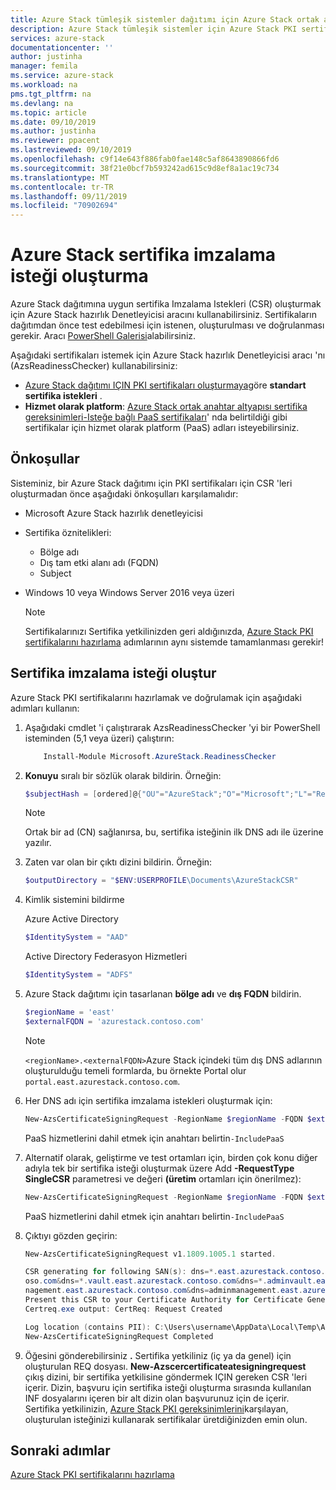 ```yaml
---
title: Azure Stack tümleşik sistemler dağıtımı için Azure Stack ortak anahtar altyapısı sertifikaları oluşturun | Microsoft Docs
description: Azure Stack tümleşik sistemler için Azure Stack PKI sertifikası dağıtım işlemini açıklar.
services: azure-stack
documentationcenter: ''
author: justinha
manager: femila
ms.service: azure-stack
ms.workload: na
pms.tgt_pltfrm: na
ms.devlang: na
ms.topic: article
ms.date: 09/10/2019
ms.author: justinha
ms.reviewer: ppacent
ms.lastreviewed: 09/10/2019
ms.openlocfilehash: c9f14e643f886fab0fae148c5af8643890866fd6
ms.sourcegitcommit: 38f21e0bcf7b593242ad615c9d8ef8a1ac19c734
ms.translationtype: MT
ms.contentlocale: tr-TR
ms.lasthandoff: 09/11/2019
ms.locfileid: "70902694"
---
```

# <a name="azure-stack-certificates-signing-request-generation"></a>Azure Stack sertifika imzalama isteği oluşturma

Azure Stack dağıtımına uygun sertifika Imzalama Istekleri (CSR) oluşturmak için Azure Stack hazırlık Denetleyicisi aracını kullanabilirsiniz. Sertifikaların dağıtımdan önce test edebilmesi için istenen, oluşturulması ve doğrulanması gerekir. Aracı [PowerShell Galerisi](https://aka.ms/AzsReadinessChecker)alabilirsiniz.

Aşağıdaki sertifikaları istemek için Azure Stack hazırlık Denetleyicisi aracı 'nı (AzsReadinessChecker) kullanabilirsiniz:

- [Azure Stack dağıtımı IÇIN PKI sertifikaları oluşturmaya](azure-stack-get-pki-certs.md)göre **standart sertifika istekleri** .
- **Hizmet olarak platform**: [Azure Stack ortak anahtar altyapısı sertifika gereksinimleri-Isteğe bağlı PaaS sertifikaları](azure-stack-pki-certs.md#optional-paas-certificates)' nda belirtildiği gibi sertifikalar için hizmet olarak platform (PaaS) adları isteyebilirsiniz.

## <a name="prerequisites"></a>Önkoşullar

Sisteminiz, bir Azure Stack dağıtımı için PKI sertifikaları için CSR 'leri oluşturmadan önce aşağıdaki önkoşulları karşılamalıdır:

- Microsoft Azure Stack hazırlık denetleyicisi
- Sertifika öznitelikleri:
  - Bölge adı
  - Dış tam etki alanı adı (FQDN)
  - Subject
- Windows 10 veya Windows Server 2016 veya üzeri

  > [!NOTE]  
  > Sertifikalarınızı Sertifika yetkilinizden geri aldığınızda, [Azure Stack PKI sertifikalarını hazırlama](azure-stack-prepare-pki-certs.md) adımlarının aynı sistemde tamamlanması gerekir!

## <a name="generate-certificate-signing-requests"></a>Sertifika imzalama isteği oluştur

Azure Stack PKI sertifikalarını hazırlamak ve doğrulamak için aşağıdaki adımları kullanın:

1. Aşağıdaki cmdlet 'i çalıştırarak AzsReadinessChecker 'yi bir PowerShell isteminden (5,1 veya üzeri) çalıştırın:

    ```powershell  
        Install-Module Microsoft.AzureStack.ReadinessChecker
    ```

2. **Konuyu** sıralı bir sözlük olarak bildirin. Örneğin:

    ```powershell  
    $subjectHash = [ordered]@{"OU"="AzureStack";"O"="Microsoft";"L"="Redmond";"ST"="Washington";"C"="US"}
    ```

    > [!note]  
    > Ortak bir ad (CN) sağlanırsa, bu, sertifika isteğinin ilk DNS adı ile üzerine yazılır.

3. Zaten var olan bir çıktı dizini bildirin. Örneğin:

    ```powershell  
    $outputDirectory = "$ENV:USERPROFILE\Documents\AzureStackCSR"
    ```

4. Kimlik sistemini bildirme

    Azure Active Directory

    ```powershell
    $IdentitySystem = "AAD"
    ```

    Active Directory Federasyon Hizmetleri

    ```powershell
    $IdentitySystem = "ADFS"
    ```

5. Azure Stack dağıtımı için tasarlanan **bölge adı** ve **dış FQDN** bildirin.

    ```powershell
    $regionName = 'east'
    $externalFQDN = 'azurestack.contoso.com'
    ```

    > [!note]  
    > `<regionName>.<externalFQDN>`Azure Stack içindeki tüm dış DNS adlarının oluşturulduğu temeli formlarda, bu örnekte Portal olur `portal.east.azurestack.contoso.com`.  

6. Her DNS adı için sertifika imzalama istekleri oluşturmak için:

    ```powershell  
    New-AzsCertificateSigningRequest -RegionName $regionName -FQDN $externalFQDN -subject $subjectHash -OutputRequestPath $OutputDirectory -IdentitySystem $IdentitySystem
    ```

    PaaS hizmetlerini dahil etmek için anahtarı belirtin```-IncludePaaS```

7. Alternatif olarak, geliştirme ve test ortamları için, birden çok konu diğer adıyla tek bir sertifika isteği oluşturmak üzere Add **-RequestType SingleCSR** parametresi ve değeri **(üretim** ortamları için önerilmez):

    ```powershell  
    New-AzsCertificateSigningRequest -RegionName $regionName -FQDN $externalFQDN -subject $subjectHash -RequestType SingleCSR -OutputRequestPath $OutputDirectory -IdentitySystem $IdentitySystem
    ```

    PaaS hizmetlerini dahil etmek için anahtarı belirtin```-IncludePaaS```

8. Çıktıyı gözden geçirin:

    ```powershell  
    New-AzsCertificateSigningRequest v1.1809.1005.1 started.

    CSR generating for following SAN(s): dns=*.east.azurestack.contoso.com&dns=*.blob.east.azurestack.contoso.com&dns=*.queue.east.azurestack.contoso.com&dns=*.table.east.azurestack.cont
    oso.com&dns=*.vault.east.azurestack.contoso.com&dns=*.adminvault.east.azurestack.contoso.com&dns=portal.east.azurestack.contoso.com&dns=adminportal.east.azurestack.contoso.com&dns=ma
    nagement.east.azurestack.contoso.com&dns=adminmanagement.east.azurestack.contoso.com*dn2=*.adminhosting.east.azurestack.contoso.com@dns=*.hosting.east.azurestack.contoso.com
    Present this CSR to your Certificate Authority for Certificate Generation: C:\Users\username\Documents\AzureStackCSR\wildcard_east_azurestack_contoso_com_CertRequest_20180405233530.req
    Certreq.exe output: CertReq: Request Created

    Log location (contains PII): C:\Users\username\AppData\Local\Temp\AzsReadinessChecker\AzsReadinessChecker.log
    New-AzsCertificateSigningRequest Completed
    ```

9. Öğesini gönderebilirsiniz **.** Sertifika yetkiliniz (iç ya da genel) için oluşturulan REQ dosyası.  **New-Azscercertificateatesigningrequest** çıkış dizini, bir sertifika yetkilisine göndermek IÇIN gereken CSR 'leri içerir.  Dizin, başvuru için sertifika isteği oluşturma sırasında kullanılan INF dosyalarını içeren bir alt dizin olan başvurunuz için de içerir. Sertifika yetkilinizin, [Azure Stack PKI gereksinimlerini](azure-stack-pki-certs.md)karşılayan, oluşturulan isteğinizi kullanarak sertifikalar üretdiğinizden emin olun.

## <a name="next-steps"></a>Sonraki adımlar

[Azure Stack PKI sertifikalarını hazırlama](azure-stack-prepare-pki-certs.md)
